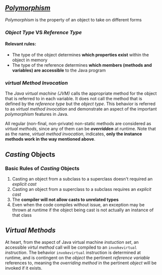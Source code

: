 ## [*Polymorphism*](https://docs.oracle.com/javase/tutorial/java/IandI/polymorphism.html)
*Polymorphism* is the property of an object to take on different forms

### *Object Type* VS *Reference Type*
#### Relevant rules:
* The type of the object    determines **which properties exist** within the object in memory
* The type of the reference determines **which members (methods and variables) are accessible** to the Java program

### *virtual Method Invocation*
The *Java virtual machine (JVM)* calls the appropriate method for the object that is referred to in each variable. It does not call the method that is defined by the *reference type* but the *object type*. This behavior is referred to as *virtual method invocation* and demonstrate an aspect of the important *polymorphism* features in Java. 

All regular (non-final, non-private) non-static methods are considered as *virtual methods*, since any of them can be ***overridden*** at runtime. Note that as the name, *virtual method invocation*, indicates, **only the instance methods work in the way mentioned above**.

## *Casting* Objects
### Basic Rules of *Casting* Objects
1. Casting an object from a subclass to a superclass doesn't required an *explicit cast*
2. Casting an object from a superclass to a subclass requires an *explicit cast*
3. The **compiler will not allow casts to unrelated types**
4. Even when the code compiles without issue, an exception may be thrown at runtime if the object being cast is not actually an instance of that class
## *Virtual Methods*
At heart, from the aspect of Java virtual machine *instuction set*, an accessible *virtul method* call will be compiled to an `invokevirtual` *instruction*. The behavior `invokevirtual` instruction is determined at runtime, and is contingent on the *object* the pertinent *reference variable* references to, meaning the *overriding method* in the pertinent *object* will be invoked if it exists.  


